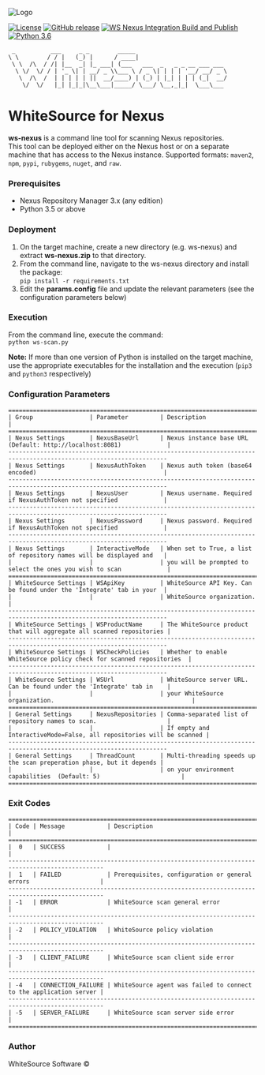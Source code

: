 ![Logo](https://whitesource-resources.s3.amazonaws.com/ws-sig-images/Whitesource_Logo_178x44.png)  

[![License](https://img.shields.io/badge/License-Apache%202.0-yellowgreen.svg)](https://opensource.org/licenses/Apache-2.0)
[![GitHub release](https://img.shields.io/github/v/release/whitesource-ps/whitesource-nexus-integration)](https://github.com/whitesource-ps/whitesource-nexus-integration/releases/latest) 
[![WS Nexus Integration Build and Publish](https://github.com/whitesource-ps/whitesource-nexus-integration/actions/workflows/ci.yml/badge.svg)](https://github.com/whitesource-ps/whitesource-nexus-integration/actions/workflows/ci.yml)
[![Python 3.6](https://upload.wikimedia.org/wikipedia/commons/thumb/8/8c/Blue_Python_3.6%2B_Shield_Badge.svg/86px-Blue_Python_3.6%2B_Shield_Badge.svg.png)](https://www.python.org/downloads/release/python-360/)
```
 _          ___     _ _        _____
\ \        / / |   (_) |      / ____|                        
 \ \  /\  / /| |__  _| |_ ___| (___   ___  _   _ _ __ ___ ___
  \ \/  \/ / | '_ \| | __/ _ \\___ \ / _ \| | | | '__/ __/ _ \
   \  /\  /  | | | | | ||  __/____) | (_) | |_| | | | (_|  __/
    \/  \/   |_| |_|_|\__\___|_____/ \___/ \__,_|_|  \___\___
```

# WhiteSource for Nexus
**ws-nexus** is a command line tool for scanning Nexus repositories.  
This tool can be deployed either on the Nexus host or on a separate machine that has access to the Nexus instance.
Supported formats: `maven2`, `npm`, `pypi`, `rubygems`, `nuget`, and `raw`.

### Prerequisites
- Nexus Repository Manager 3.x (any edition)
- Python 3.5 or above

### Deployment
1. On the target machine, create a new directory (e.g. ws-nexus) and extract **ws-nexus.zip** to that directory.
2. From the command line, navigate to the ws-nexus directory and install the package:  
   `pip install -r requirements.txt`
3. Edit the **params.config** file and update the relevant parameters (see the configuration parameters below)

### Execution
From the command line, execute the command:  
`python ws-scan.py`

**Note:** If more than one version of Python is installed on the target machine, use the appropriate executables
for the installation and the execution (`pip3` and `python3` respectively)

### Configuration Parameters
```
===================================================================================================================
| Group                | Parameter         | Description                                                          |
===================================================================================================================
| Nexus Settings       | NexusBaseUrl      | Nexus instance base URL (Default: http://localhost:8081)             |
-------------------------------------------------------------------------------------------------------------------
| Nexus Settings       | NexusAuthToken    | Nexus auth token (base64 encoded)                                    |
-------------------------------------------------------------------------------------------------------------------
| Nexus Settings       | NexusUser         | Nexus username. Required if NexusAuthToken not specified             |
-------------------------------------------------------------------------------------------------------------------
| Nexus Settings       | NexusPassword     | Nexus password. Required if NexusAuthToken not specified             |
-------------------------------------------------------------------------------------------------------------------
| Nexus Settings       | InteractiveMode   | When set to True, a list of repository names will be displayed and   |
|                      |                   | you will be prompted to select the ones you wish to scan             |
===================================================================================================================
| WhiteSource Settings | WSApiKey          | WhiteSource API Key. Can be found under the 'Integrate' tab in your  |
|                      |                   | WhiteSource organization.                                            |
-------------------------------------------------------------------------------------------------------------------
| WhiteSource Settings | WSProductName     | The WhiteSource product that will aggregate all scanned repositories |
-------------------------------------------------------------------------------------------------------------------
| WhiteSource Settings | WSCheckPolicies   | Whether to enable WhiteSource policy check for scanned repositories  |
-------------------------------------------------------------------------------------------------------------------
| WhiteSource Settings | WSUrl             | WhiteSource server URL. Can be found under the 'Integrate' tab in    |
|                      |                   | your WhiteSource organization.                                       |
===================================================================================================================
| General Settings     | NexusRepositories | Comma-separated list of repository names to scan.                    |
|                      |                   | If empty and InteractiveMode=False, all repositories will be scanned |
-------------------------------------------------------------------------------------------------------------------
| General Settings     | ThreadCount       | Multi-threading speeds up the scan preperation phase, but it depends |
|                      |                   | on your environment capabilities  (Default: 5)                       |
===================================================================================================================
```

### Exit Codes
```
=================================================================================================
| Code | Message            | Description                                                       |
=================================================================================================
|  0   | SUCCESS            |                                                                   |
-------------------------------------------------------------------------------------------------
|  1   | FAILED             | Prerequisites, configuration or general errors                    |
-------------------------------------------------------------------------------------------------
| -1   | ERROR              | WhiteSource scan general error                                    |
-------------------------------------------------------------------------------------------------
| -2   | POLICY_VIOLATION   | WhiteSource policy violation                                      |
-------------------------------------------------------------------------------------------------
| -3   | CLIENT_FAILURE     | WhiteSource scan client side error                                |
-------------------------------------------------------------------------------------------------
| -4   | CONNECTION_FAILURE | WhiteSource agent was failed to connect to the application server |
-------------------------------------------------------------------------------------------------
| -5   | SERVER_FAILURE     | WhiteSource scan server side error                                |
=================================================================================================
```

### Author
WhiteSource Software ©
